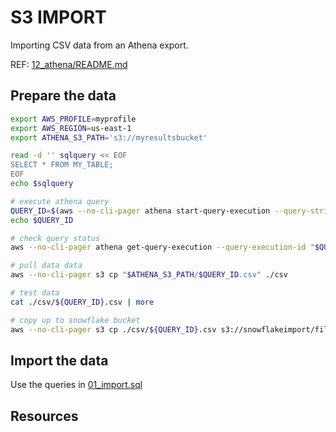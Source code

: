 # S3 IMPORT

Importing CSV data from an Athena export.  

REF: [12_athena/README.md](../../12_athena/README.md)  

## Prepare the data

```sh
export AWS_PROFILE=myprofile
export AWS_REGION=us-east-1
export ATHENA_S3_PATH='s3://myresultsbucket'

read -d '' sqlquery << EOF
SELECT * FROM MY_TABLE;
EOF
echo $sqlquery

# execute athena query
QUERY_ID=$(aws --no-cli-pager athena start-query-execution --query-string "$sqlquery" --result-configuration "OutputLocation=$ATHENA_S3_PATH" | jq -r '.QueryExecutionId')
echo $QUERY_ID

# check query status
aws --no-cli-pager athena get-query-execution --query-execution-id "$QUERY_ID"

# pull data data
aws --no-cli-pager s3 cp "$ATHENA_S3_PATH/$QUERY_ID.csv" ./csv

# test data
cat ./csv/${QUERY_ID}.csv | more

# copy up to snowflake bucket
aws --no-cli-pager s3 cp ./csv/${QUERY_ID}.csv s3://snowflakeimport/files/${QUERY_ID}.csv
```

## Import the data

Use the queries in [01_import.sql](./01_import.sql)  

## Resources

